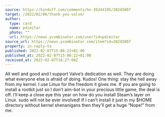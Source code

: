 ```yaml
---
source: https://kinduff.com/comments/hn-30244195/30245007
target: /2022/02/06/thank-you-valve/
author:
  type: card
  name: pdimitar
  photo: ""
  url: https://news.ycombinator.com/user?id=pdimitar
source_url: https://news.ycombinator.com/item?id=30245007
property: in-reply-to
published: 2022-02-07T15:06:22+01:00
published_at: 2022-02-07T15:06:22+01:00
received_at: 2022-02-07T16:27:06Z
---
```


All well and good and I support Valve’s dedication as well. They are doing what everyone else is afraid of doing. Kudos!
One thing: stay the hell away from my kernel. I use Linux for the freedom it gives me. If you are going to install a rootkit just so I don’t aim-bot in your precious little game, the deal is off.
I’ll keep a close eye this year on how do you install Steam’s layer on Linux. sudo will not be ever involved! If I can’t install it just in my $HOME directory without kernel shenanigans then they’ll get a huge “Nope!” from me.
